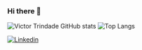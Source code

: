 ### Hi there 👋

![Victor Trindade GitHub stats](https://github-readme-stats.vercel.app/api?username=vTrindadev&show_icons=true&theme=transparent)
![Top Langs](https://github-readme-stats.vercel.app/api/top-langs/?username=vTrindadev&hide_progress=true)

[![Linkedin](https://img.shields.io/badge/LinkedIn-0077B5?style=for-the-badge&logo=linkedin&logoColor=white)](www.linkedin.com/in/victor-trindade-616037260)
